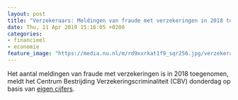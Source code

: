 ```yaml
---
layout: post
title: "Verzekeraars: Meldingen van fraude met verzekeringen in 2018 toegenomen"
date: Thu, 11 Apr 2019 15:16:05 +0200
categories: 
- financieel 
- economie 
feature_image: "https://media.nu.nl/m/rd9xxrkat1f9_sqr256.jpg/verzekeraars-meldingen-van-fraude-met-verzekeringen-in-2018-toegenomen.jpg"
---
```


Het aantal meldingen van fraude met verzekeringen is in 2018 toegenomen, meldt het Centrum Bestrijding Verzekeringscriminaliteit (CBV) donderdag op basis van <a href="https://www.verzekeraars.nl/publicaties/actueel/weer-meer-fraudemeldingen-van-verzekeraars" target="_blank">eigen cijfers</a>.
